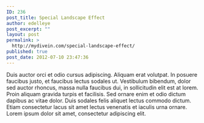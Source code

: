```yaml
---
ID: 236
post_title: Special Landscape Effect
author: edelleye
post_excerpt: ""
layout: post
permalink: >
  http://mydivein.com/special-landscape-effect/
published: true
post_date: 2012-07-10 23:47:36
---
```

Duis auctor orci et odio cursus adipiscing. Aliquam erat volutpat. In posuere faucibus justo, et faucibus lectus sodales ut. Vestibulum bibendum, dolor sed auctor rhoncus, massa nulla faucibus dui, in sollicitudin elit est at lorem. Proin aliquam gravida turpis et facilisis. Sed ornare enim et odio dictum dapibus ac vitae dolor. Duis sodales felis aliquet lectus commodo dictum. Etiam consectetur lacus sit amet lectus venenatis et iaculis urna ornare. Lorem ipsum dolor sit amet, consectetur adipiscing elit.